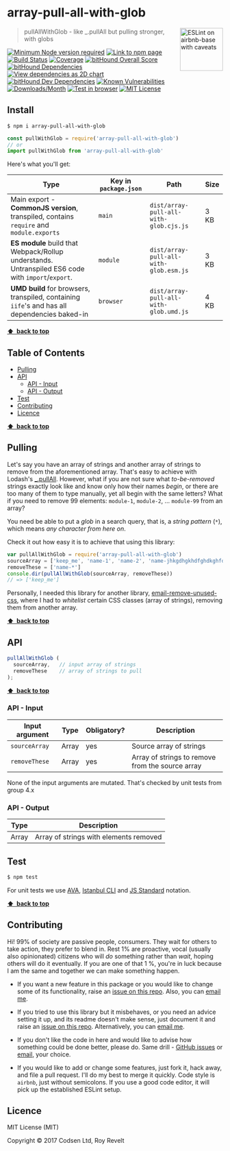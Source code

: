 # array-pull-all-with-glob

<a href="https://github.com/revelt/eslint-on-airbnb-base-badge" style="float: right; padding: 0 0 20px 20px;"><img src="https://cdn.rawgit.com/revelt/eslint-on-airbnb-base-badge/0c3e46c9/lint-badge.svg" alt="ESLint on airbnb-base with caveats" width="100" align="right"></a>

> pullAllWithGlob - like _.pullAll but pulling stronger, with globs

[![Minimum Node version required][node-img]][node-url]
[![Link to npm page][npm-img]][npm-url]
[![Build Status][travis-img]][travis-url]
[![Coverage][cov-img]][cov-url]
[![bitHound Overall Score][overall-img]][overall-url]
[![bitHound Dependencies][deps-img]][deps-url]
[![View dependencies as 2D chart][deps2d-img]][deps2d-url]
[![bitHound Dev Dependencies][dev-img]][dev-url]
[![Known Vulnerabilities][vulnerabilities-img]][vulnerabilities-url]
[![Downloads/Month][downloads-img]][downloads-url]
[![Test in browser][runkit-img]][runkit-url]
[![MIT License][license-img]][license-url]

## Install

```bash
$ npm i array-pull-all-with-glob
```

```js
const pullWithGlob = require('array-pull-all-with-glob')
// or
import pullWithGlob from 'array-pull-all-with-glob'
```

Here's what you'll get:

Type            | Key in `package.json` | Path  | Size
----------------|-----------------------|-------|--------
Main export - **CommonJS version**, transpiled, contains `require` and `module.exports` | `main`                | `dist/array-pull-all-with-glob.cjs.js` | 3 KB
**ES module** build that Webpack/Rollup understands. Untranspiled ES6 code with `import`/`export`. | `module`              | `dist/array-pull-all-with-glob.esm.js` | 3 KB
**UMD build** for browsers, transpiled, containing `iife`'s and has all dependencies baked-in | `browser`            | `dist/array-pull-all-with-glob.umd.js` | 4 KB

**[⬆ &nbsp;back to top](#)**

## Table of Contents

<!-- START doctoc generated TOC please keep comment here to allow auto update -->
<!-- DON'T EDIT THIS SECTION, INSTEAD RE-RUN doctoc TO UPDATE -->


- [Pulling](#pulling)
- [API](#api)
  - [API - Input](#api---input)
  - [API - Output](#api---output)
- [Test](#test)
- [Contributing](#contributing)
- [Licence](#licence)

<!-- END doctoc generated TOC please keep comment here to allow auto update -->

**[⬆ &nbsp;back to top](#)**

## Pulling

Let's say you have an array of strings and another array of strings to remove from the aforementioned array. That's easy to achieve with Lodash's [_.pullAll](https://lodash.com/docs/#pullAll). However, what if you are not sure what _to-be-removed_ strings exactly look like and know only how their names _begin_, or there are too many of them to type manually, yet all begin with the same letters? What if you need to remove 99 elements: `module-1`, `module-2`, ... `module-99` from an array?

You need be able to put a _glob_ in a search query, that is, a _string pattern_ (`*`), which means _any character from here on_.

Check it out how easy it is to achieve that using this library:

```js
var pullAllWithGlob = require('array-pull-all-with-glob')
sourceArray = ['keep_me', 'name-1', 'name-2', 'name-jhkgdhgkhdfghdkghfdk']
removeThese = ['name-*']
console.dir(pullAllWithGlob(sourceArray, removeThese))
// => ['keep_me']
```

Personally, I needed this library for another library, [email-remove-unused-css](https://github.com/codsen/email-remove-unused-css), where I had to _whitelist_ certain CSS classes (array of strings), removing them from another array.

**[⬆ &nbsp;back to top](#)**

## API

```js
pullAllWithGlob (
  sourceArray,   // input array of strings
  removeThese    // array of strings to pull
);
```

**[⬆ &nbsp;back to top](#)**

### API - Input

Input argument   | Type     | Obligatory? | Description
-----------------|----------|-------------|--------------------
`sourceArray`    | Array    | yes         | Source array of strings
`removeThese`    | Array    | yes         | Array of strings to remove from the source array

None of the input arguments are mutated. That's checked by unit tests from group 4.x

### API - Output

Type     | Description
---------|---------------------------------------
Array    | Array of strings with elements removed

## Test

```bash
$ npm test
```

For unit tests we use [AVA](https://github.com/avajs/ava), [Istanbul CLI](https://github.com/istanbuljs/nyc) and [JS Standard](https://standardjs.com) notation.

**[⬆ &nbsp;back to top](#)**

## Contributing

Hi! 99% of society are passive people, consumers. They wait for others to take action, they prefer to blend in. Rest 1% are proactive, vocal (usually also opinionated) citizens who will _do_ something rather than _wait_, hoping others will do it eventually. If you are one of that 1 %, you're in luck because I am the same and together we can make something happen.

* If you want a new feature in this package or you would like to change some of its functionality, raise an [issue on this repo](https://github.com/codsen/array-pull-all-with-glob/issues). Also, you can [email me](mailto:roy@codsen.com).

* If you tried to use this library but it misbehaves, or you need an advice setting it up, and its readme doesn't make sense, just document it and raise an [issue on this repo](https://github.com/codsen/array-pull-all-with-glob/issues). Alternatively, you can [email me](mailto:roy@codsen.com).

* If you don't like the code in here and would like to advise how something could be done better, please do. Same drill - [GitHub issues](https://github.com/codsen/array-pull-all-with-glob/issues) or [email](mailto:roy@codsen.com), your choice.

* If you would like to add or change some features, just fork it, hack away, and file a pull request. I'll do my best to merge it quickly. Code style is `airbnb`, just without semicolons. If you use a good code editor, it will pick up the established ESLint setup.

## Licence

MIT License (MIT)

Copyright © 2017 Codsen Ltd, Roy Revelt

[node-img]: https://img.shields.io/node/v/array-pull-all-with-glob.svg?style=flat-square&label=works%20on%20node
[node-url]: https://www.npmjs.com/package/array-pull-all-with-glob

[npm-img]: https://img.shields.io/npm/v/array-pull-all-with-glob.svg?style=flat-square&label=release
[npm-url]: https://www.npmjs.com/package/array-pull-all-with-glob

[travis-img]: https://img.shields.io/travis/codsen/array-pull-all-with-glob.svg?style=flat-square
[travis-url]: https://travis-ci.org/codsen/array-pull-all-with-glob

[cov-img]: https://coveralls.io/repos/github/codsen/array-pull-all-with-glob/badge.svg?style=flat-square?branch=master
[cov-url]: https://coveralls.io/github/codsen/array-pull-all-with-glob?branch=master

[overall-img]: https://img.shields.io/bithound/code/github/codsen/array-pull-all-with-glob.svg?style=flat-square
[overall-url]: https://www.bithound.io/github/codsen/array-pull-all-with-glob

[deps-img]: https://img.shields.io/bithound/dependencies/github/codsen/array-pull-all-with-glob.svg?style=flat-square
[deps-url]: https://www.bithound.io/github/codsen/array-pull-all-with-glob/master/dependencies/npm

[deps2d-img]: https://img.shields.io/badge/deps%20in%202D-see_here-08f0fd.svg?style=flat-square
[deps2d-url]: http://npm.anvaka.com/#/view/2d/array-pull-all-with-glob

[dev-img]: https://img.shields.io/bithound/devDependencies/github/codsen/array-pull-all-with-glob.svg?style=flat-square
[dev-url]: https://www.bithound.io/github/codsen/array-pull-all-with-glob/master/dependencies/npm

[vulnerabilities-img]: https://snyk.io/test/github/codsen/array-pull-all-with-glob/badge.svg?style=flat-square
[vulnerabilities-url]: https://snyk.io/test/github/codsen/array-pull-all-with-glob

[downloads-img]: https://img.shields.io/npm/dm/array-pull-all-with-glob.svg?style=flat-square
[downloads-url]: https://npmcharts.com/compare/array-pull-all-with-glob

[runkit-img]: https://img.shields.io/badge/runkit-test_in_browser-a853ff.svg?style=flat-square
[runkit-url]: https://npm.runkit.com/array-pull-all-with-glob

[license-img]: https://img.shields.io/npm/l/array-pull-all-with-glob.svg?style=flat-square
[license-url]: https://github.com/codsen/array-pull-all-with-glob/blob/master/license.md
